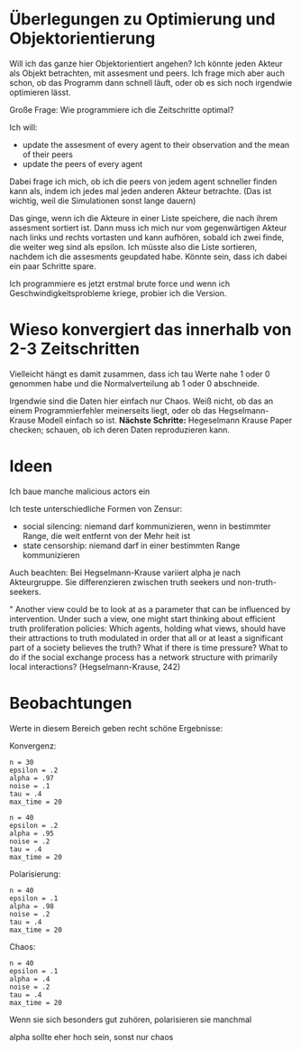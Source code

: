 
# Überlegungen zu Optimierung und Objektorientierung

Will ich das ganze hier Objektorientiert angehen? Ich könnte jeden Akteur als Objekt betrachten, mit assesment und peers. Ich frage mich aber auch schon, ob das Programm dann schnell läuft, oder ob es sich noch irgendwie optimieren lässt.

Große Frage: Wie programmiere ich die Zeitschritte optimal?

Ich will:

- update the assesment of every agent to their observation and the mean of their peers
- update the peers of every agent

Dabei frage ich mich, ob ich die peers von jedem agent schneller finden kann als, indem ich jedes mal jeden anderen Akteur betrachte. (Das ist wichtig, weil die Simulationen sonst lange dauern)

Das ginge, wenn ich die Akteure in einer Liste speichere, die nach ihrem assesment sortiert ist. Dann muss ich mich nur vom gegenwärtigen Akteur nach links und rechts vortasten und kann aufhören, sobald ich zwei finde, die weiter weg sind als epsilon. Ich müsste also die Liste sortieren, nachdem ich die assesments geupdated habe. Könnte sein, dass ich dabei ein paar Schritte spare.

Ich programmiere es jetzt erstmal brute force und wenn ich Geschwindigkeitsprobleme kriege, probier ich die Version.

# Wieso konvergiert das innerhalb von 2-3 Zeitschritten

Vielleicht hängt es damit zusammen, dass ich tau Werte nahe 1 oder 0 genommen habe und die Normalverteilung ab 1 oder 0 abschneide.

Irgendwie sind die Daten hier einfach nur Chaos. Weiß nicht, ob das an einem Programmierfehler meinerseits liegt, oder ob das Hegselmann-Krause Modell einfach so ist. __Nächste Schritte:__ Hegeselmann Krause Paper checken; schauen, ob ich deren Daten reproduzieren kann.

# Ideen

Ich baue manche malicious actors ein

Ich teste unterschiedliche Formen von Zensur: 

- social silencing: niemand darf kommunizieren, wenn in bestimmter Range, die weit entfernt von der Mehr heit ist
- state censorship: niemand darf in einer bestimmten Range kommunizieren

Auch beachten: Bei Hegselmann-Krause variiert alpha je nach Akteurgruppe. Sie differenzieren zwischen truth seekers und non-truth-seekers.

" Another view could be to look at as a parameter that can be influenced by intervention. Under such a view, one might start thinking about efficient truth proliferation policies: Which agents, holding what views, should have their attractions to truth modulated in order that all or at least a significant part of a society believes the truth? What if there is time pressure? What to do if the social exchange process has a network structure with primarily local interactions? (Hegselmann-Krause, 242)

# Beobachtungen

Werte in diesem Bereich geben recht schöne Ergebnisse:

Konvergenz:

    n = 30
    epsilon = .2
    alpha = .97
    noise = .1
    tau = .4
    max_time = 20

    n = 40
    epsilon = .2
    alpha = .95
    noise = .2
    tau = .4
    max_time = 20

Polarisierung:

    n = 40
    epsilon = .1
    alpha = .98
    noise = .2
    tau = .4
    max_time = 20

Chaos:

    n = 40
    epsilon = .1
    alpha = .4
    noise = .2
    tau = .4
    max_time = 20

Wenn sie sich besonders gut zuhören, polarisieren sie manchmal

alpha sollte eher hoch sein, sonst nur chaos
